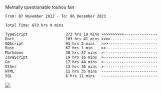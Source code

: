 Mentally questionable touhou fan



<!--START_SECTION:waka-->

```txt
From: 07 November 2022 - To: 06 December 2023

Total Time: 673 hrs 9 mins

TypeScript                 273 hrs 19 mins >>>>>>>>>>---------------   40.62 %
Dart                       103 hrs 41 mins >>>>---------------------   15.41 %
GDScript                   91 hrs 5 mins   >>>----------------------   13.54 %
Rust                       67 hrs 1 min    >>-----------------------   09.96 %
Markdown                   30 hrs 57 mins  >------------------------   04.60 %
JavaScript                 19 hrs 16 mins  >------------------------   02.86 %
Go                         17 hrs 44 mins  >------------------------   02.64 %
Other                      13 hrs 36 mins  >------------------------   02.02 %
HTML                       11 hrs 35 mins  -------------------------   01.72 %
SQL                        6 hrs 11 mins   -------------------------   00.92 %
```

<!--END_SECTION:waka-->

![](https://cdn.discordapp.com/attachments/825577206696771664/1166420405674856468/win.gif?ex=654a6ca7&is=6537f7a7&hm=84f02d38afcaba0d0e8904ff04caaa8c281686a27d5cdea7403e065ad7b47f78&)
